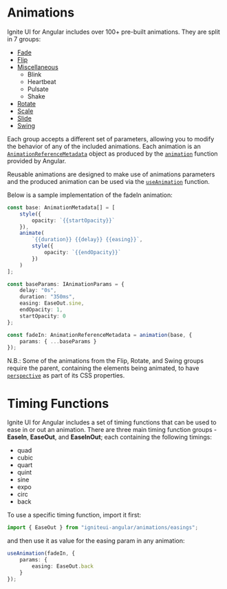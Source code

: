# Animations

Ignite UI for Angular includes over 100+ pre-built animations. They are split in 7 groups:

  - [Fade](https://github.com/IgniteUI/igniteui-angular/tree/master/projects/igniteui-angular/src/lib/animations/fade/README.md)
  - [Flip](https://github.com/IgniteUI/igniteui-angular/tree/master/projects/igniteui-angular/src/lib/animations/flip/README.md)
  - [Miscellaneous](https://github.com/IgniteUI/igniteui-angular/tree/master/projects/igniteui-angular/src/lib/animations/misc/README.md)
    - Blink
    - Heartbeat
    - Pulsate
    - Shake
  - [Rotate](https://github.com/IgniteUI/igniteui-angular/tree/master/projects/igniteui-angular/src/lib/animations/rotate/README.md)
  - [Scale](https://github.com/IgniteUI/igniteui-angular/tree/master/projects/igniteui-angular/src/lib/animations/scale/README.md)
  - [Slide](https://github.com/IgniteUI/igniteui-angular/tree/master/projects/igniteui-angular/src/lib/animations/slide/README.md)
  - [Swing](https://github.com/IgniteUI/igniteui-angular/tree/master/projects/igniteui-angular/src/lib/animations/swing/README.md)

Each group accepts a different set of parameters, allowing you to modify the behavior of any of the included animations. Each animation is an [`AnimationReferenceMetadata`](https://angular.io/api/animations/AnimationReferenceMetadata) object as produced by the [`animation`](https://angular.io/api/animations/animation) function provided by Angular.

Reusable animations are designed to make use of animations parameters and the produced animation can be used via the [`useAnimation`](https://angular.io/api/animations/useAnimation) function.

Below is a sample implementation of the fadeIn animation:

``` typescript
const base: AnimationMetadata[] = [
    style({
        opacity: `{{startOpacity}}`
    }),
    animate(
        `{{duration}} {{delay}} {{easing}}`,
        style({
            opacity: `{{endOpacity}}`
        })
    )
];

const baseParams: IAnimationParams = {
    delay: "0s",
    duration: "350ms",
    easing: EaseOut.sine,
    endOpacity: 1,
    startOpacity: 0
};

const fadeIn: AnimationReferenceMetadata = animation(base, {
    params: { ...baseParams }
});
```
N.B.:
Some of the animations from the Flip, Rotate, and Swing groups require the parent, containing the elements being animated, to have [`perspective`](https://developer.mozilla.org/en/docs/Web/CSS/perspective) as part of its CSS properties.

# Timing Functions

Ignite UI for Angular includes a set of timing functions that can be used to ease in or out an animation.
There are three main timing function groups - **EaseIn**, **EaseOut**, and **EaseInOut**; each containing the following timings:

  - quad
  - cubic
  - quart
  - quint
  - sine
  - expo
  - circ
  - back

To use a specific timing function, import it first:
``` typescript 
import { EaseOut } from "igniteui-angular/animations/easings";
```
and then use it as value for the easing param in any animation:

``` typescript
useAnimation(fadeIn, {
    params: {
        easing: EaseOut.back
    }
});
```
